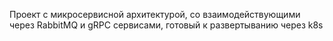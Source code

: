 Проект с микросервисной архитектурой, со взаимодействующими через RabbitMQ и gRPC сервисами, готовый к развертыванию через k8s
